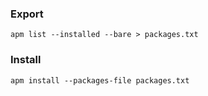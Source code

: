 
### Export

```
apm list --installed --bare > packages.txt
```


### Install

```
apm install --packages-file packages.txt
```
